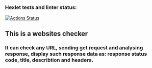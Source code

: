 ### Hexlet tests and linter status:
[![Actions Status](https://github.com/TolIkUshkevich/php-project-9/actions/workflows/hexlet-check.yml/badge.svg)](https://github.com/TolIkUshkevich/php-project-9/actions)

## This is a websites checker
### It can check any URL, sending get request and analysing response, display such response data as: response status code, title, describtion and headers. 
